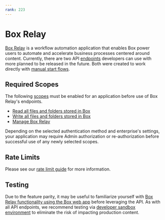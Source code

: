 ```yaml
---
rank: 223
---
```


# Box Relay

[Box Relay][boxrelay] is a workflow automation application that enables Box
power users to automate and accelerate business processes centered 
around content. Currently, there are two API [endpoints][workflow] developers 
can use with more planned to be released in the future. Both were created to 
work directly with [manual start flows][manualstart]. 

## Required Scopes

The following [scopes][scopes] must be enabled for an application before use of
Box Relay's endpoints.

- [Read all files and folders stored in Box][read]
- [Write all files and folders stored in Box][write]
- [Manage Box Relay][relay]

<Message type='warning'>
  Depending on the selected authentication method and enterprise's settings,
  your application may require Admin authorization or re-authorization before
  successful use of any newly selected scopes.
</Message>

## Rate Limits

Please see our [rate limit guide][ratelimit] for more information.

## Testing

Due to the feature parity, it may be useful to familiarize yourself with
[Box Relay functionality using the Box web app][webapp] before leveraging the
API. As with all API endpoints, we recommend testing via 
[developer sandbox environment][sandbox] to eliminate the risk of impacting
production content.

[scopes]: g://api-calls/permissions-and-errors/scopes
[read]: g://api-calls/permissions-and-errors/scopes/#read-all-files-and-folders
[write]: g://api-calls/permissions-and-errors/scopes/#read-and-write-all-files-and-folders
[ratelimit]: g://api-calls/permissions-and-errors/rate-limits/#per-api-rate-limits
[webapp]: https://support.box.com/hc/en-us/articles/360044628853-Creating-and-Running-a-Manual-Start-Workflow
[sandbox]: https://support.box.com/hc/en-us/articles/360043697274-Managing-developer-sandboxes-for-Box-admins
[relay]: g://api-calls/permissions-and-errors/scopes/#manage-box-relay
[boxrelay]: https://support.box.com/hc/en-us/articles/360044196213-Introducing-Box-Relay
[workflow]: https://developer.box.com/reference/resources/workflow/
[manualstart]: https://support.box.com/hc/en-us/articles/360044628853-Creating-and-Running-a-Manual-Start-Workflow
